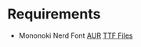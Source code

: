 # Requirements 
* Mononoki Nerd Font [AUR](https://aur.archlinux.org/packages/nerd-fonts-mononoki/) [TTF Files](https://github.com/ryanoasis/nerd-fonts/tree/master/patched-fonts/Mononoki)

